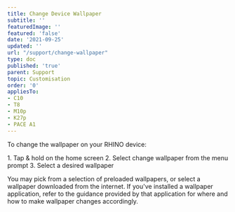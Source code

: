 ```yaml
---
title: Change Device Wallpaper
subtitle: ''
featuredImage: ''
featured: 'false'
date: '2021-09-25'
updated: ''
url: "/support/change-wallpaper"
type: doc
published: 'true'
parent: Support
topic: Customisation
order: '0'
appliesTo:
- C10
- T8
- M10p
- K27p
- PACE A1
---
```


To change the wallpaper on your RHINO device:

<div class="numbered-instructions" markdown="1">
1. Tap & hold on the home screen
2. Select change wallpaper from the menu prompt
3. Select a desired wallpaper
</div>

You may pick from a selection of preloaded wallpapers, or select a wallpaper downloaded from the internet. If you've installed a wallpaper application, refer to the guidance provided by that application for where and how to make wallpaper changes accordingly.
